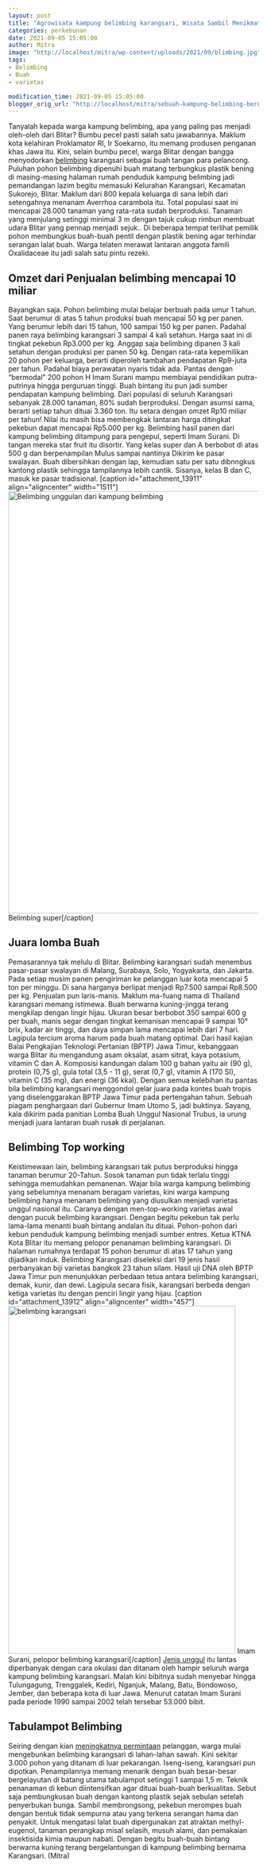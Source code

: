```yaml
---
layout: post
title: "Agrowisata kampung belimbing karangsari, Wisata Sambil Menikmati belimbing"
categories: perkebunan
date: 2021-09-05 15:05:00
author: Mitra
image: "http://localhost/mitra/wp-content/uploads/2021/09/blimbing.jpg"
tags:
- Belimbing
- Buah
- varietas

modification_time: 2021-09-05 15:05:00
blogger_orig_url: "http://localhost/mitra/sebuah-kampung-belimbing-bernama.html"
---
```


Tanyalah kepada warga <span class="keyword _ngcontent-jqi-98" aria-hidden="false">kampung belimbing</span>, apa yang paling pas menjadi oleh-oleh dari Blitar? Bumbu pecel pasti salah satu jawabannya. Maklum kota kelahiran Proklamator RI, Ir Soekarno, itu memang produsen penganan khas Jawa itu. Kini, selain bumbu pecel, warga Blitar dengan bangga menyodorkan <a class="wpil_keyword_link " title="belimbing" href="http://127.0.0.1/mitra/topik/belimbing" data-wpil-keyword-link="linked">belimbing</a> karangsari sebagai buah tangan para pelancong.
Puluhan pohon belimbing dipenuhi buah matang terbungkus plastik bening di masing-masing halaman rumah penduduk <span class="keyword _ngcontent-jqi-98" aria-hidden="false">kampung belimbing</span> jadi pemandangan lazim begitu memasuki Kelurahan Karangsari, Kecamatan Sukorejo, Blitar. Maklum dari 800 kepala keluarga di sana lebih dari setengahnya menanam Averrhoa carambola itu. Total populasi saat ini mencapai 28.000 tanaman yang rata-rata sudah berproduksi.
Tanaman yang menjulang setinggi minimal 3 m dengan tajuk cukup rimbun membuat udara Blitar yang pennap menjadi sejuk.. Di beberapa tempat terlihat pemilik pohon membungkus buah-buah pentil dengan plastik bening agar terhindar serangan lalat buah. Warga telaten merawat lantaran anggota famili Oxalidaceae itu jadi salah satu pintu rezeki.
<h2 id="Penjualan">Omzet dari Penjualan belimbing mencapai 10 miliar</h2>
Bayangkan saja. Pohon belimbing mulai belajar berbuah pada umur 1 tahun. Saat berumur di atas 5 tahun produksi buah mencapai 50 kg per panen. Yang berumur lebih dari 15 tahun, 100 sampai 150 kg per panen. Padahal panen raya belimbing karangsari 3 sampai 4 kali setahun. Harga saat ini di tingkat pekebun Rp3.000 per kg.
Anggap saja belimbing dipanen 3 kali setahun dengan produksi per panen 50 kg. Dengan rata-rata kepemilikan 20 pohon per keluarga, berarti diperoleh tambahan pendapatan Rp9-juta per tahun. Padahal biaya perawatan nyaris tidak ada. Pantas dengan “bermodal” 200 pohon H Imam Surani mampu membiayai pendidikan putra-putrinya hingga perguruan tinggi.
Buah bintang itu pun jadi sumber pendapatan <span class="keyword _ngcontent-jqi-98" aria-hidden="false">kampung belimbing</span>. Dari populasi di seluruh Karangsari sebanyak 28.000 tanaman, 80% sudah berproduksi. Dengan asumsi sama, berarti setiap tahun dituai 3.360 ton. Itu setara dengan omzet Rp10 miliar per tahun! Nilai itu masih bisa membengkak lantaran harga ditingkat pekebun dapat mencapai Rp5.000 per kg.
Belimbing hasil panen dari <span class="keyword _ngcontent-jqi-98" aria-hidden="false">kampung belimbing</span> ditampung para pengepul, seperti Imam Surani.
Di tangan mereka star fruit itu disortir. Yang kelas super dan A berbobot di atas 500 g dan berpenampilan Mulus sampai nantinya Dikirim ke pasar swalayan. Buah dibersihkan dengan lap, kemudian satu per satu dibnngkus kantong plastik sehingga tampilannya lebih cantik. Sisanya, kelas B dan C, masuk ke pasar tradisional.
[caption id="attachment_13911" align="aligncenter" width="1511"]<a href="http://127.0.0.1/mitra/wp-content/uploads/2021/09/belimbing.jpg"><img class="wp-image-13911 size-full" src="http://127.0.0.1/mitra/wp-content/uploads/2021/09/belimbing.jpg" alt="Belimbing unggulan dari kampung belimbing" width="1511" height="850" /></a> Belimbing super[/caption]
<h2 id="Juara">Juara lomba Buah</h2>
Pemasarannya tak melulu di Blitar. Belimbing karangsari sudah menembus pasar-pasar swalayan di Malang, Surabaya, Solo, Yogyakarta, dan Jakarta. Pada setiap musim panen pengiriman ke pelanggan luar kota mencapai 5 ton per minggu. Di sana harganya berlipat menjadi Rp7.500 sampai Rp8.500 per kg. Penjualan pun laris-manis.
Maklum ma-fuang nama di Thailand karangsari memang istimewa. Buah berwarna kuning-jingga terang mengkilap dengan lingir hijau. Ukuran besar berbobot 350 sampai 600 g per buah, manis segar dengan tingkat kemanisan mencapai 9 sampai 10° brix, kadar air tinggi, dan daya simpan lama mencapai lebih dari 7 hari. Lagipula tercium aroma harum pada buah matang optimal.
Dari hasil kajian Balai Pengkajian Teknologi Pertanian (BPTP) Jawa Timur, kebanggaan warga Blitar itu mengandung asam oksalat, asam sitrat, kaya potasium, vitamin C dan A. Komposisi kandungan dalam 100 g bahan yaitu air (90 g), protein (0,75 g), gula total (3,5 - 11 g), serat (0,7 g), vitamin A (170 SI), vitamin C (35 mg), dan energi (36 kkal).
Dengan semua kelebihan itu pantas bila belimbing karangsari menggondol gelar juara pada kontes buah tropis yang diselenggarakan BPTP Jawa Timur pada pertengahan tahun. Sebuah piagam penghargaan dari Gubernur Imam Utomo S, jadi buktinya. Sayang, kala dikirim pada panitian Lomba Buah Unggul Nasional Trubus, ia urung menjadi juara lantaran buah rusak di perjalanan.
<h2 id="working">Belimbing Top working</h2>
Keistimewaan lain, belimbing karangsari tak putus berproduksi hingga tanaman berumur 20-Tahun. Sosok tanaman pun tidak terlalu tinggi sehingga memudahkan pemanenan. Wajar bila warga <span class="keyword _ngcontent-jqi-98" aria-hidden="false">kampung belimbing</span> yang sebelumnya menanam beragam varietas, kini warga <span class="keyword _ngcontent-jqi-98" aria-hidden="false">kampung belimbing</span> hanya menanam belimbing yang diusulkan menjadi varietas unggul nasional itu. Caranya dengan men-top-working varietas awal dengan pucuk belimbing karangsari. Dengan begitu pekebun tak perlu lama-lama menanti buah bintang andalan itu dituai.
Pohon-pohon dari kebun penduduk <span class="keyword _ngcontent-jqi-98" aria-hidden="false">kampung belimbing</span> menjadi sumber entres. Ketua KTNA Kota Blitar itu memang pelopor penanaman belimbing karangsari. Di halaman rumahnya terdapat 15 pohon berumur di atas 17 tahun yang dijadikan induk.
Belimbing Karangsari diseleksi dari 19 jenis hasil perbanyakan biji varietas bangkok 23 tahun silam. Hasil uji DNA oleh BPTP Jawa Timur pun menunjukkan perbedaan tetua antara belimbing karangsari, demak, kunir, dan dewi. Lagipula secara fisik, karangsari berbeda dengan ketiga varietas itu dengan penciri lingir yang hijau.
[caption id="attachment_13912" align="aligncenter" width="457"]<img class="wp-image-13912 size-full" src="http://127.0.0.1/mitra/wp-content/uploads/2021/09/belimbing1.jpg" alt="belimbing karangsari" width="457" height="700" /> Imam Surani, pelopor belimbing karangsari[/caption]
<a href="http://127.0.0.1/mitra/belimbing-unggulan-kala-dewa-dan-dewi.html">Jenis unggul</a> itu lantas diperbanyak dengan cara okulasi dan ditanam oleh hampir seluruh warga <span class="keyword _ngcontent-jqi-98" aria-hidden="false">kampung belimbing</span> karangsari. Malah kini bibitnya sudah menyebar hingga Tulungagung, Trenggalek, Kediri, Nganjuk, Malang, Batu, Bondowoso, Jember, dan beberapa kota di luar Jawa. Menurut catatan Imam Surani pada periode 1990 sampai 2002 telah tersebar 53.000 bibit.
<h2 id="Tabulampot">Tabulampot Belimbing</h2>
Seiring dengan kian <a href="http://127.0.0.1/mitra/di-taiwan-budidaya-belimbing.html">meningkatnya permintaan</a> pelanggan, warga mulai mengebunkan belimbing karangsari di lahan-lahan sawah. Kini sekitar 3.000 pohon yang ditanam di luar pekarangan. Iseng-iseng, karangsari pun dipotkan. Penampilannya memang menarik dengan buah besar-besar bergelayutan di batang utama tabulampot setinggi 1 sampai 1,5 m.
Teknik penanaman di kebun diintensifkan agar dituai buah-buah berkualitas. Sebut saja pembungkusan buah dengan kantong plastik sejak sebulan setelah penyerbukan bunga. Sambil membrongsong, pekebun merompes buah dengan bentuk tidak sempurna atau yang terkena serangan hama dan penyakit.
Untuk mengatasi lalat buah dipergunakan zat atraktan methyl-eugenol, tanaman perangkap misal selasih, musuh alami, dan pemakaian insektisida kimia maupun nabati. Dengan begitu buah-buah bintang berwarna kuning terang bergelantungan di kampung belimbing bernama Karangsari. (Mitra)
